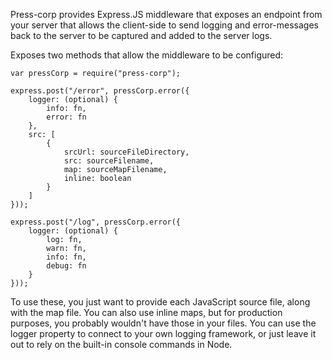 Press-corp provides Express.JS middleware that exposes an endpoint from your server that allows the client-side to send logging and error-messages back to the server to be captured and added to the server logs.

Exposes two methods that allow the middleware to be configured:

```
var pressCorp = require("press-corp");

express.post("/error", pressCorp.error({
	logger: (optional) {
		info: fn,
		error: fn
	},
	src: [
		{
			srcUrl: sourceFileDirectory,
			src: sourceFilename, 
			map: sourceMapFilename,
			inline: boolean
		}
	]
}));

express.post("/log", pressCorp.error({
	logger: (optional) {
		log: fn,
		warn: fn,
		info: fn,
		debug: fn
	}
}));
```

To use these, you just want to provide each JavaScript source file, along with the map file. You can also use inline maps, but for production purposes, you probably wouldn't have those in your files. You can use the logger property to connect to your own logging framework, or just leave it out to rely on the built-in console commands in Node.